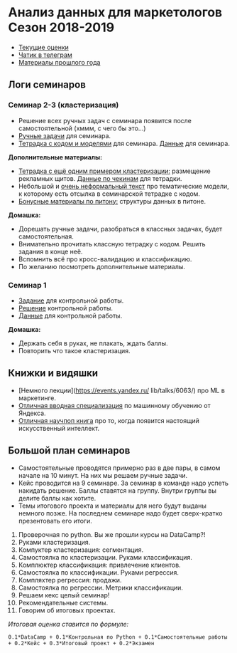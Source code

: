 # Анализ данных для маркетологов Сезон 2018-2019

* [Текущие оценки](https://docs.google.com/spreadsheets/d/1pj3_i_Y4NrEXeones3O9kRg0MK2OETqcV2REaXadVPM/edit?usp=sharing)
* [Чатик в телеграм](https://t.me/joinchat/B2EhSBCNsbeTKFYbUkMsBA)
* [Материалы прошлого года](https://github.com/FUlyankin/HSE_Data_Culture/blob/master/docs/index_intro_2017.Rmd)

## Логи семинаров


### Семинар 2-3 (кластеризация)

* Решение всех ручных задач с семинара появится после самостоятельной (хммм, с чего бы это...)
* [Ручные задачи](https://github.com/FUlyankin/HSE_Data_Culture/blob/master/ML%20for%20marketing%202018%20autumn/sem_23/seminar_1.pdf) для семинара.
* [Тетрадка с кодом и моделями](http://nbviewer.jupyter.org/github/FUlyankin/HSE_Data_Culture/blob/master/ML%20for%20marketing%202018%20autumn/sem_23/1.1%20Segmantation_clusterization.ipynb) для семинара. [Данные](https://github.com/FUlyankin/HSE_Data_Culture/blob/master/ML%20for%20marketing%202018%20autumn/sem_23/Online%20Retail.xlsx) для семинара.  

__Дополнительные материалы:__

* [Тетрадка с ещё одним примером кластеризации:](http://nbviewer.jupyter.org/github/FUlyankin/HSE_Data_Culture/blob/master/ML%20for%20marketing%202018%20autumn/sem_23/1.2%20Banners.ipynb) размещение рекламных щитов. [Данные по чекинам](https://github.com/FUlyankin/HSE_Data_Culture/blob/master/ML%20for%20marketing%202018%20autumn/sem_23/checkins.csv) для тетрадки.
* Небольшой и [очень неформальный текст](http://nbviewer.jupyter.org/github/FUlyankin/ekanam_grand_research/blob/master/Posts/3.1%20Public_clusters.ipynb) про тематические модели, к которому есть отсылка в семинарской тетрадке с кодом.
* [Бонусные материалы по питону:](http://nbviewer.jupyter.org/github/FUlyankin/HSE_Data_Culture/blob/master/ML%20for%20marketing%202018%20autumn/sem_23/1.3%20bonus_data%20structure.ipynb) структуры данных в питоне.

__Домашка:__

* Дорешать ручные задачи, разобраться в классных задачах, будет самостоятельная.
* Внимательно прочитать классную тетрадку с кодом. Решить задания в конце неё.
* Вспомнить всё про кросс-валидацию и классификацию.
* По желанию посмотреть дополнительные материалы.


### Семинар 1

* [Задание](http://nbviewer.jupyter.org/github/FUlyankin/HSE_Data_Culture/blob/master/ML%20for%20marketing%202018%20autumn/sem_1/Номер_группы_Фамилия_Контрольная.ipynb) для контрольной работы.
* [Решение](http://nbviewer.jupyter.org/github/FUlyankin/HSE_Data_Culture/blob/master/ML%20for%20marketing%202018%20autumn/sem_1/Решебник.ipynb) контрольной работы.
* [Данные](https://github.com/FUlyankin/HSE_Data_Culture/blob/master/ML%20for%20marketing%202018%20autumn/sem_1/kc_house_data.csv) для контрольной работы.

__Домашка:__

* Держать себя в руках, не плакать, ждать баллы.
* Повторить что такое кластеризация.


## Книжки и видяшки

* [Немного лекции](https://events.yandex.ru/ lib/talks/6063/) про ML в маркетинге.
* [Отличная вводная специализация](https://www.coursera.org/specializations/machine-learning-data-analysis) по машинному обучению от Яндекса.
* [Отличная научпоп книга](https://yadi.sk/d/K90nYhmx3WEfoQ) про то, когда появится настоящий искусственный интеллект.


## Большой план семинаров

* Самостоятельные проводятся примерно раз в две пары, в самом начале на 10 минут. На них мы решаем ручные задачи.
* Кейс проводится на 9 семинаре. За семинар в команде надо успеть накидать решение. Баллы ставятся на группу. Внутри группы вы делите баллы как хотите.
* Темы итогового проекта и материалы для него будут выданы немного позже. На последнем семинаре надо будет сверх-кратко презентовать его итоги.

1. Проверочная по python. Вы же прошли курсы на DataCamp?!  
2. Руками кластеризация.
3. Компуктер кластеризация: сегментация.
4. Самостоялка по кластеризации. Руками классификация.
5. Комплюктер классификация: привлечение клиентов.
6. Самостоялка по классификации. Руками регрессия.
7. Компляхтер регрессия: продажи.
8. Самостоялка по регрессии. Метрики классификации.
9. Решаем кекс целый семинар!
10. Рекомендательные системы.
11. Говорим об итоговых проектах.

_Итоговая оценка ставится по формуле:_

```
0.1*DataCamp + 0.1*Контрольная по Python + 0.1*Самостоятельные работы + 0.2*Кейс + 0.3*Итоговый проект + 0.2*Экзамен
```
